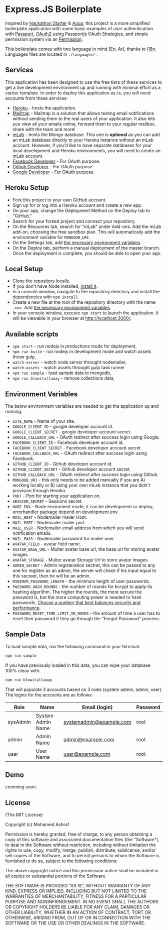 # Express.JS Boilerplate
Inspired by [Hackathon Starter](https://github.com/sahat/hackathon-starter) & [Aqua](https://jedireza.github.io/aqua/), this project is a more simplified boilerplate application with some basic examples of user authentication with [Passport](https://github.com/jaredhanson/passport), [OAuth2](https://oauth.net/2/) using Passportjs OAuth Strategies, and simple permission system via an [Permission](https://www.npmjs.com/package/permission).

This boilerplate comes with two language in mind [En, Ar], thanks to [i18n](https://www.npmjs.com/package/i18n). Languages files are located in `./languages/` .

## Services
This application has been designed to use the free tiers of these services to get a live development environment up and running with minimal effort as a starter template. In order to deploy this application as-is, you will need accounts from these services:

* [Heroku](https://signup.heroku.com/) - hosts the application.
* [Mailtrap](https://mailtrap.io) - Mailtrap is a solution that allows testing email notifications without sending them to the real users of your application. It also lets you view all your emails online, forward them to your regular mailbox, share with the team and more!
* [mLab](https://mlab.com/signup/) - hosts the Mongo database.  This one is **optional** as you can add an mLab database directly to your Heroku instance without an mLab account. However, if you'd like to have separate databases for your local development and Heroku environments, you will need to create an mLab account.
* [Facebook Developer](https://developers.facebook.com/) - For OAuth purpose.
* [Github Developer](https://developer.github.com/) - For OAuth purpose.
* [Google Developer](https://console.developers.google.com) - For OAuth purpose.


## Heroku Setup

* Fork this project to your own GitHub account.
* Sign up for or log into a Heroku account and create a new app.
* On your app, change the Deployment Method on the Deploy tab to "GitHub."
* Search for your forked project and connect your repository.
* On the Resources tab, search for "mLab" under Add-ons.  Add the mLab add-on, choosing the free sandbox plan. This will automatically add the environment variable for `MONGODB_URI`.
* On the Settings tab, add [the necessary environment variables](#environment-variables).
* On the Deploy tab, perform a manual deployment of the master branch.  Once the deployment is complete, you should be able to open your app.


## Local Setup

* Clone the repository locally.
* If you don't have Node installed, [install it](https://nodejs.org/en/download/).
* In a console window, navigate to the repository directory and install the dependencies with `npm install`.
* Create a new file at the root of the repository directory with the name `.env`.  Add [the necessary environment variables](#environment-variables).
* In your console window, execute `npm start` to launch the application.  It will be viewable in your browser at [http://localhost:3000/](http://localhost:3000/).


## Available scripts

+ `npm start` - run nodejs in productions mode for deployment,
+ `npm run build` - run nodejs in development mode and watch assets throw gulp,
+ `watch-server` - watch node server throught nodemailer,
+ `watch-assets` - watch assets throught gulp task runner
+ `npm run sample` - load sample data to mongodb,
+ `npm run blowitallaway` - remove collections data,


## Environment Variables
The below environment variables are needed to get the application up and running.

* `SITE_NAME` - Name of your site.
* `GOOGLE_CLIENT_ID` - google developer account id.
* `GOOGLE_CLIENT_SECRET` - google developer account secret.
* `GOOGLE_CALLBACK_URL` - OAuth redirect after success login using Google.
* `FACEBOOK_CLIENT_ID` - Facebook developer account id.
* `FACEBOOK_CLIENT_SECRET` - Facebook developer account secret.
* `FACEBOOK_CALLBACK_URL` - OAuth redirect after success login using Facebook.
* `GITHUB_CLIENT_ID` - Github developer account id.
* `GITHUB_CLIENT_SECRET` - Github developer account secret.
* `GITHUB_CALLBACK_URL` - OAuth redirect after success login using Github.
* `MONGODB_URI` - this only needs to be added manually if you are A) working locally or B) using your own mLab instance that you didn't provision through Heroku.
* `PORT` - Port for starting your application on.
* `SESSION_SECRET` - Sessions secret.
* `NODE_ENV` - Node enviroment mode, it can be development or deploy, errorhandler package depend on development env.
* `MAIL_HOST` - Nodemailer mailer Host.
* `MAIL_PORT` - Nodemailer mailer port.
* `MAIL_USER` - Nodemailer email address from which you will send notification emails.
* `MAIL_PASS` - Nodemailer password for mailer user.
* `AVATAR_FIELD` - avatar field name.
* `AVATAR_BASE_URL` - Multer avatar base url, the base url for storing avatar images.
* `AVATAR_STORAGE` - Multer avatar Storage Url to store avatar images. 
* `ADMIN_SECRET` - Admin registeration sectret, this can be passed to any one for register as an admin, the server will check if his input equal to this secreet, then he will be an admin.
* `MINIMUM_PASSWORD_LENGTH` - the minimum length of user passwords.
* `PASSWORD_HASH_ROUNDS` - the number of rounds for bcrypt to apply its hashing algorithm.  The higher the rounds, the more secure the password is, but the more computing power is needed to hash passwords.  [Choose a number that best balances security and performance](http://security.stackexchange.com/questions/3959/recommended-of-iterations-when-using-pkbdf2-sha256/3993#3993).
* `PASSWORD_RESET_TIME_LIMIT_IN_HOURS` - the amount of time a user has to reset their password if they go through the "Forgot Password" process.

## Sample Data

To load sample data, run the following command in your terminal:
```bash
npm run sample
```

If you have previously loaded in this data, you can wipe your database 100% clean with:
```bash
npm run blowitallaway
```

That will populate 3 accounts based on 3 roles (system admin, admin, user). The logins for the accounts are as follows:

|Role|Name|Email (login)|Password|
|---|---|---|---|
|sysAdmin|System Admin Name|systemadmin@example.com|root|
|admin|Admin Name|admin@example.com|root|
|user|User Name|user@example.com|root|


## Demo
comming soon.


## License
(The MIT License)

Copyright (c) Mohamed Ashraf

Permission is hereby granted, free of charge, to any person obtaining a copy of this software and associated documentation files (the "Software"), to deal in the Software without restriction, including without limitation the rights to use, copy, modify, merge, publish, distribute, sublicense, and/or sell copies of the Software, and to permit persons to whom the Software is furnished to do so, subject to the following conditions:

The above copyright notice and this permission notice shall be included in all copies or substantial portions of the Software.

THE SOFTWARE IS PROVIDED "AS IS", WITHOUT WARRANTY OF ANY KIND, EXPRESS OR IMPLIED, INCLUDING BUT NOT LIMITED TO THE WARRANTIES OF MERCHANTABILITY, FITNESS FOR A PARTICULAR PURPOSE AND NONINFRINGEMENT. IN NO EVENT SHALL THE AUTHORS OR COPYRIGHT HOLDERS BE LIABLE FOR ANY CLAIM, DAMAGES OR OTHER LIABILITY, WHETHER IN AN ACTION OF CONTRACT, TORT OR OTHERWISE, ARISING FROM, OUT OF OR IN CONNECTION WITH THE SOFTWARE OR THE USE OR OTHER DEALINGS IN THE SOFTWARE.